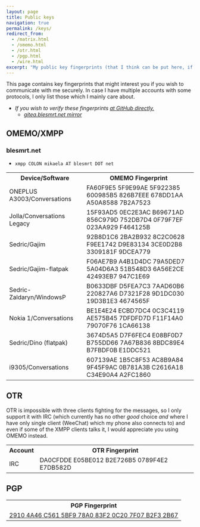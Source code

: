 ```yaml
---
layout: page
title: Public keys
navigation: true
permalink: /keys/
redirect_from:
  - /matrix.html
  - /omemo.html
  - /otr.html
  - /pgp.html
  - /wire.html
excerpt: "My public key fingerprints (that I think can be put here, if I am missing something, tell me) for secure communication with me."
---
```


This page contains key fingerprints that might interest you if you wish
to communicate with me securely. In case I have multiple accounts
with some protocols, I only list those which I mainly care about.

* *If you wish to verify these fingerprints [at GitHub directly.](https://github.com/Mikaela/mikaela.github.io/blob/master/pages/keys.markdown)*
    * *[gitea.blesmrt.net mirror](https://gitea.blesmrt.net/mikaela/mikaela-info/src/branch/master/pages/keys.markdown)*

## OMEMO/XMPP

### blesmrt.net

* `xmpp COLON mikaela AT blesmrt DOT net`

<table>
    <tr>
        <th>Device/Software</th>
        <th>OMEMO Fingerprint</th>
    </tr>
    <tr>
        <td>ONEPLUS A3003/Conversations</td>
        <td>FA60F9E5 5F9E99AE 5F922385 600985B5 826B7EEE 678DD1AA A50A8588 7B2A7523</td>
    </tr>
    <tr>
        <td>Jolla/Conversations Legacy</td>
        <td>15F93AD5 0EC2E3AC B69671AD 856C979D 752DB7D4 0F79F7EF 023AA929 F464125B</td>
    </tr>
    <tr>
        <td>Sedric/Gajim</td>
        <td>92B8D1C6 2BA2B932 8C2C0628 F9EE1742 D9E83134 3CE0D2B8 3309181F 9DCEA779</td>
    </tr>
    <tr>
        <td>Sedric/Gajim-flatpak</td>
        <td>F06AE7B9 A4B1D4DC 79A5DED7 5A04D6A3 51B548D3 6A56E2CE 42493EB7 947C1E69</td>
    </tr>
	<tr>
        <td>Sedric-Zaldaryn/WindowsP</td>
        <td>B0633DBF D5FEA7C3 7AAD60B6 220827A6 D7321F28 9D1DC030 19D3B1E3 4674565F</td>
    </tr>
    <tr>
        <td>Nokia 1/Conversations</td>
        <td>BE1E4E24 ECBD7DC4 0C3C4119 AE575B45 7DFDFD7D F11F14A0 79070F76 1CA66138</td>
    </tr>
    <tr>
        <td>Sedric/Dino (flatpak)</td>
        <td>3674D5A5 D7F6FEC4 E08BF0D7 B755DD66 7A67B836 8BDC89E4 B7FBDF0B E1DDC521</td>
    </tr>
    <tr>
        <td>i9305/Conversations</td>
        <td>607139AE 1B5C8F53 AC8B9A84 9F45F9AC 0B781A3B C2616A18 C34E90A4 A2FC1860</td>
    </tr>
</table>

## OTR

OTR is impossible with three clients fighting for the messages, so I only
support it with IRC (which currently has no other *good* choice *and* where
I have only single client (WeeChat) which my phone also connects to) and
even if some of the XMPP clients talks it, I would appreciate you using
OMEMO instead.

<table>
    <tr>
        <th>Account</th>
        <th>OTR Fingerprint</th>
    </tr>
    <tr>
        <td>IRC</td>
        <td>DA0CFDDE E05BE012 B2E726B5 0789F4E2 E7DB582D</td>
    </tr>
</table>

## PGP

<table>
    <tr>
        <th>PGP Fingerprint</th>
    </tr>
    <tr>
        <td><a href="/PGP/0xB2F32B67.txt">2910 4A46 C561 5BF9 78A0  83F2 0C20 7F07 B2F3 2B67</a></td>
    </tr>
</table>
